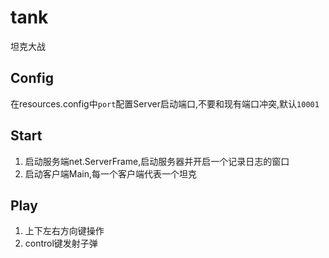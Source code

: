 # tank
坦克大战
## Config
在resources.config中`port`配置Server启动端口,不要和现有端口冲突,默认`10001`
## Start
1. 启动服务端net.ServerFrame,启动服务器并开启一个记录日志的窗口
2. 启动客户端Main,每一个客户端代表一个坦克
## Play
1. 上下左右方向键操作
2. control键发射子弹
